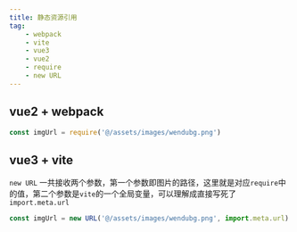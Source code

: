 ```yaml
---
title: 静态资源引用
tag: 
    - webpack
    - vite
    - vue3
    - vue2
    - require
    - new URL
---
```


## vue2 + webpack

```js
const imgUrl = require('@/assets/images/wendubg.png')
```

## vue3 + vite

`new URL` 一共接收两个参数，第一个参数即图片的路径，这里就是对应`require`中的值，第二个参数是`vite`的一个全局变量，可以理解成直接写死了 `import.meta.url`

```js
const imgUrl = new URL('@/assets/images/wendubg.png', import.meta.url).href
```